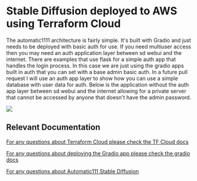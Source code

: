 # Stable Diffusion deployed to AWS using Terraform Cloud

The automatic1111 architecture is fairly simple. It's built with Gradio and just 
needs to be deployed with basic auth for use. If you need multiuser access then you may need an auth application layer between sd webui and the internet. There are examples that use flask for a simple auth app that handles the login process. In this case we are just using the gradio apps built in auth that you can set with a base admin basic auth. In a future pull request I will use an auth app layer to show how you can use a simple database with user data for auth. Below is the application without the auth app layer between sd webui and the internet allowing for a private server that cannot be accessed by anyone that doesn't have the admin password.

![](github.com/degrasse-python/stable-diffusion-webui/terraform/figs/sd-webui.png)

## Relevant Documentation
[For any questions about Terraform Cloud please check the TF Cloud docs](https://developer.hashicorp.com/terraform?ajs_aid=d07fb086-8fa2-4108-9d47-a886dd3a6017&product_intent=terraform)

[For any questions about deploying the Gradio app please check the gradio docs](https://www.gradio.app/guides/sharing-your-app)

[For any questions about Automatic111 Stable Diffusion](https://github.com/AUTOMATIC1111/stable-diffusion-webui/wiki/Features)


